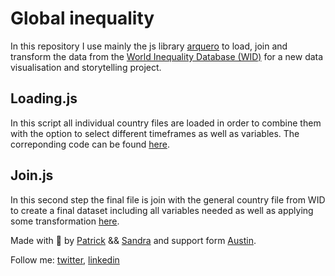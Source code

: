# Global inequality

In this repository I use mainly the js library [arquero](https://www.npmjs.com/package/arquero) to load, join and transform the data from the [World Inequality Database (WID)](https://wid.world/) for a new data visualisation and storytelling project.

## Loading.js

In this script all individual country files are loaded in order to combine them with the option to select different timeframes as well as variables.
The correponding code can be found [here](js/loading.js).

## Join.js

In this second step the final file is join with the general country file from WID to create a final dataset including all variables needed as well as applying some transformation [here](js/join.js).

Made with :green_heart: by [Patrick](https://www.linkedin.com/in/patrickwojda/) && [Sandra](https://www.sandraviz.com/bio) and support form [Austin](https://github.com/thataustin?tab=overview&from=2024-06-01&to=2024-06-12).

Follow me: [twitter](https://twitter.com/SandraCrypto), [linkedin](https://www.linkedin.com/in/sandradataviz/)
